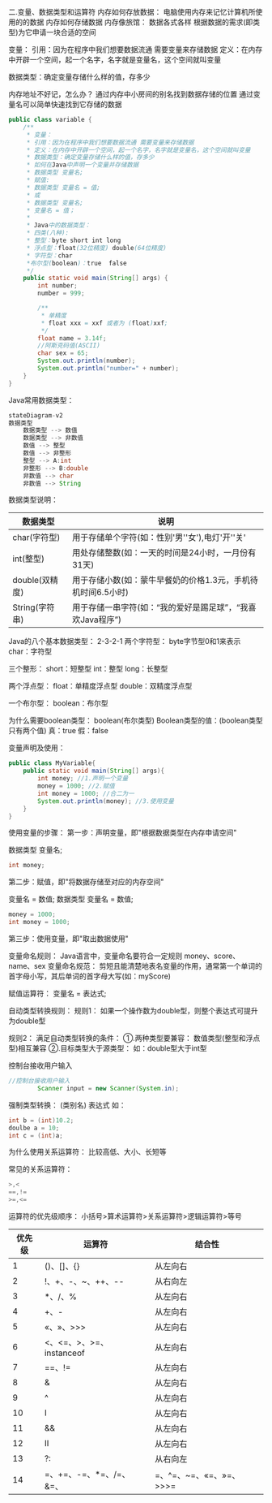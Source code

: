 二.变量、数据类型和运算符
内存如何存放数据：
电脑使用内存来记忆计算机所使用的的数据
内存如何存储数据
内存像旅馆：
数据各式各样
根据数据的需求(即类型)为它申请一块合适的空间

变量：
引用：因为在程序中我们想要数据流通 需要变量来存储数据
定义：在内存中开辟一个空间，起一个名字，名字就是变量名，这个空间就叫变量

数据类型：确定变量存储什么样的值，存多少

内存地址不好记，怎么办？
通过内存中小房间的别名找到数据存储的位置
通过变量名可以简单快速找到它存储的数据


```java
public class variable {
    /**
     * 变量：
     * 引用：因为在程序中我们想要数据流通 需要变量来存储数据
     * 定义：在内存中开辟一个空间，起一个名字，名字就是变量名，这个空间就叫变量
     * 数据类型：确定变量存储什么样的值，存多少
     * 如何在Java中声明一个变量并存储数据
     * 数据类型 变量名;
     * 赋值:
     * 数据类型 变量名 = 值;
     * 或
     * 数据类型 变量名;
     * 变量名 = 值；
     *
     * Java中的数据类型：
     * 四类(八种):
     * 整型：byte short int long
     * 浮点型：float(32位精度) double(64位精度)
     * 字符型：char
     *布尔型(boolean)：true  false
     */
    public static void main(String[] args) {
        int number;
        number = 999;

        /**
         * 单精度
         * float xxx = xxf 或者为 (float)xxf;
         */
        float name = 3.14f;
        //阿斯克码值(ASCII)
        char sex = 65;
        System.out.println(number);
        System.out.println("number=" + number);
    }
}
```


Java常用数据类型：


```java
stateDiagram-v2
数据类型
    数据类型 --> 数值
    数据类型 --> 非数值
    数值 --> 整型
    数值 --> 非整形
    整型 --> Α:int
    非整形 --> B:double
    非数值 --> char
    非数值 --> String
```

数据类型说明：

| 数据类型       | 说明                                                         |
| -------------- | ------------------------------------------------------------ |
| char(字符型)   | 用于存储单个字符(如：性别'男''女'),电灯'开''关'              |
| int(整型)      | 用处存储整数(如：一天的时间是24小时，一月份有31天)           |
| double(双精度) | 用于存储小数(如：蒙牛早餐奶的价格1.3元，手机待机时间6.5小时) |
| String(字符串) | 用于存储一串字符(如：“我的爱好是踢足球”，“我喜欢Java程序”)   |

Java的八个基本数据类型：
2-3-2-1
两个字符型：
byte字节型0和1来表示
char：字符型

三个整形：
short：短整型
int：整型
long：长整型

两个浮点型：
float：单精度浮点型
double：双精度浮点型

一个布尔型：
boolean：布尔型


为什么需要boolean类型：
boolean(布尔类型)
Boolean类型的值：(boolean类型只有两个值)
真：true
假：false

变量声明及使用：

```java
public class MyVariable{
    public static void main(String[] args){
        int money; //1.声明一个变量
        money = 1000; //2.赋值
        int money = 1000; //合二为一
        System.out.println(money); //3.使用变量
    }
}
```

使用变量的步骤：
第一步：声明变量，即"根据数据类型在内存申请空间"

数据类型 变量名;

```java
int money;
```

第二步：赋值，即"将数据存储至对应的内存空间"

变量名 = 数值;
数据类型 变量名 = 数值;

```java
money = 1000;
int money = 1000;
```

第三步：使用变量，即"取出数据使用"

变量命名规则：
Java语言中，变量命名要符合一定规则
money、score、name、sex
变量命名规范：
剪短且能清楚地表名变量的作用，通常第一个单词的首字母小写，其后单词的首字母大写(如：myScore)

赋值运算符：
变量名 = 表达式;


自动类型转换规则：
规则1：
如果一个操作数为double型，则整个表达式可提升为double型

规则2：
满足自动类型转换的条件：
①.两种类型要兼容：
数值类型(整型和浮点型)相互兼容
②.目标类型大于源类型：
如：double型大于int型

控制台接收用户输入

```java
//控制台接收用户输入
        Scanner input = new Scanner(System.in);
```

强制类型转换：
(类别名) 表达式
如：

```java
int b = (int)10.2;
doulbe a = 10;
int c = (int)a;
```

为什么使用关系运算符：
比较高低、大小、长短等

常见的关系运算符：

```java
>,<
==,!=
>=,<=
```

运算符的优先级顺序：
小括号>算术运算符>关系运算符>逻辑运算符>等号


| 优先级 | 运算符                   | 结合性                  |
| ------ | ------------------------ | ----------------------- |
| 1      | ()、[]、{}               | 从左向右                |
| 2      | !、+、-、~、++、--       | 从右向左                |
| 3      | *、/、%                  | 从左向右                |
| 4      | +、-                     | 从左向右                |
| 5      | «、»、>>>                | 从左向右                |
| 6      | <、<=、>、>=、instanceof | 从左向右                |
| 7      | ==、!=                   | 从左向右                |
| 8      | &                        | 从左向右                |
| 9      | ^                        | 从左向右                |
| 10     | I                        | 从左向右                |
| 11     | &&                       | 从左向右                |
| 12     | II                       | 从左向右                |
| 13     | ?:                       | 从右向左                |
| 14     | =、+=、-=、*=、/=、&=、  | =、^=、~=、«=、»=、>>>= |